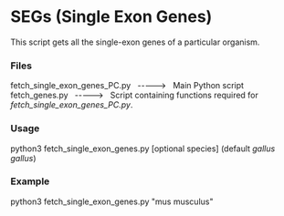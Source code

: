 # SEGs (Single Exon Genes)
This script gets all the single-exon genes of a particular organism.

### Files
fetch_single_exon_genes_PC.py &nbsp; -----> &nbsp; Main Python script <br>
fetch_genes.py &nbsp; -----> &nbsp; Script containing functions required for *fetch_single_exon_genes_PC.py*.

### Usage
python3 fetch_single_exon_genes.py [optional species] (default *gallus gallus*)

### Example
python3 fetch_single_exon_genes.py "mus musculus"

